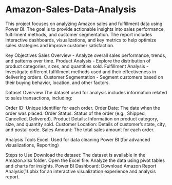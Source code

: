 # Amazon-Sales-Data-Analysis
This project focuses on analyzing Amazon sales and fulfillment data using Power BI. The goal is to provide actionable insights into sales performance, fulfillment methods, and customer segmentation. The report includes interactive dashboards, visualizations, and key metrics to help optimize sales strategies and improve customer satisfaction.


Key Objectives
Sales Overview - Analyze overall sales performance, trends, and patterns over time.
Product Analysis - Explore the distribution of product categories, sizes, and quantities sold.
Fulfillment Analysis - Investigate different fulfillment methods used and their effectiveness in delivering orders.
Customer Segmentation - Segment customers based on their buying behavior, location, and other factors.

Dataset Overview
The dataset used for analysis includes information related to sales transactions, including:

Order ID: Unique identifier for each order.
Order Date: The date when the order was placed.
Order Status: Status of the order (e.g., Shipped, Cancelled, Delivered).
Product Details: Information on product category, size, and quantity sold.
Customer Location: Details of customer’s state, city, and postal code.
Sales Amount: The total sales amount for each order.


Analysis Tools
Excel: Used for data cleaning
Power BI (for advanced visualizations, Reporting)


Steps to Use
Download the dataset: The dataset is available in the Amazon.xlsx folder.
Open the Excel file: Analyze the data using pivot tables and charts for insights.
Power BI Dashboard: Download Amazon Report Analysis(1).pbix for an interactive visualization experience and analysis report.




